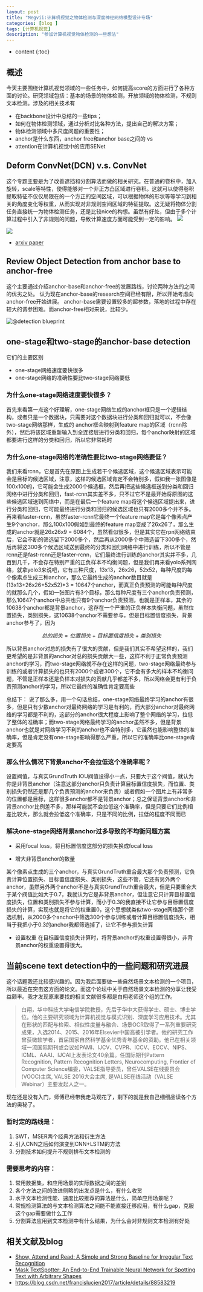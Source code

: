 ```yaml
---
layout: post
title: "Megvii:计算机视觉之物体检测与深度神经网络模型设计专场"
categories: [blog ]
tags: [计算机视觉]
description: "参加计算机视觉物体检测的一些想法"
---
```


* content
{:toc}

## 概述

今天主要围绕计算机视觉领域的一些任务中，如何提高score的方面进行了各种方面的讨论。研究领域包括：基本的场景的物体检测，开放领域的物体检测，不规则文本检测。涉及的相关技术有
* 在backbone设计中总结的一些tips；
* 如何在物体检测领域，通过分析对比各种方法，提出自己的解决方案；
* 物体检测领域中多尺度问题的重要性；
* anchor是什么东西，anchor free和anchor base之间的 vs
* attention在计算机视觉中的应用SENet

## Deform ConvNet(DCN) v.s. ConvNet

这个专题主要是为了改善遮挡和分割算法而做的相关研究。在普通的卷积中，加入旋转，scale等特性，使得能够对一个非正方凸区域进行卷积。这就可以使得卷积提取特征不仅仅局限在的一个方正的空间区域，可以根据物体的形状等等学习到相关的角度变化等权重，从而实现对非规则空间区域的特征提取。这无疑将物体分割任务直接统一为物体检测任务，还是比较nice的构想。虽然有好处，但由于多个计算过程中引入了非规则的问题，导致计算速度方面可能受到一定的影响。
![](http://cwlseu.github.io/images/detection/megvii/deformableConv_1.jpg)

![](http://cwlseu.github.io/images/detection/megvii/deformableConv_2.jpg)

- [arxiv paper](https://arxiv.org/abs/1703.06211)

## Review Object Detection from anchor base to anchor-free

这个主要通过介绍anchor-base和anchor-free的发展路线，讨论两种方法的之间的优劣之处。
认为现在anchor-base的research空间已经有限，所以开始考虑向anchor-free开始进展。
anchor-base需要设置较多的超参数，落地的过程中存在较大的调参困难。而anchor-free相对来说，比较少。

![@detection blueprint](http://cwlseu.github.io/images/detection/megvii/detection.jpg)


## one-stage和two-stage的anchor-base detection

它们的主要区别
* one-stage网络速度要快很多
* one-stage网络的准确性要比two-stage网络要低

### 为什么one-stage网络速度要快很多？

首先来看第一点这个好理解，one-stage网络生成的anchor框只是一个逻辑结构，或者只是一个数据块，只需要对这个数据块进行分类和回归就可以，不会像two-stage网络那样，生成的 anchor框会映射到feature map的区域（rcnn除外），然后将该区域重新输入到全连接层进行分类和回归，每个anchor映射的区域都要进行这样的分类和回归，所以它非常耗时

### 为什么one-stage网络的准确性要比two-stage网络要低？

我们来看rcnn，它是首先在原图上生成若干个候选区域，这个候选区域表示可能会是目标的候选区域，注意，这样的候选区域肯定不会特别多，假如我一张图像是100x100的，它可能会生成2000个候选框，然后再把这些候选框送到分类和回归网络中进行分类和回归，fast-rcnn其实差不多，只不过它不是最开始将原图的这些候选区域送到网络中，而是在最后一个feature map将这个候选区域提出来，进行分类和回归，它可能最终进行分类和回归的候选区域也只有2000多个并不多。再来看faster-rcnn，虽然faster-rcnn它最终一个feature map它是每个像素点产生9个anchor，那么100x100假如到最终的feature map变成了26x26了，那么生成的anchor就是26x26x9 = 6084个，虽然看似很多，但是其实它在rpn网络结束后，它会不断的筛选留下2000多个，然后再从2000多个中筛选留下300多个，然后再将这300多个候选区域送到最终的分类和回归网络中进行训练，所以不管是rcnn还是fast-rcnn还是faster-rcnn，它们最终进行训练的anchor其实并不多，几百到几千，不会存在特别严重的正负样本不均衡问题，但是我们再来看yolo系列网络，就拿yolo3来说吧，它有三种尺度，13x13，26x26，52x52，每种尺度的每个像素点生成三种anchor，那么它最终生成的anchor数目就是(13x13+26x26+52x52)*3 = 10647个anchor，而真正负责预测的可能每种尺度的就那么几个，假如一张图片有3个目标，那么每种尺度有三个anchor负责预测，那么10647个anchor中总共也只有9个anchor负责预测，也就是正样本，其余的10638个anchor都是背景anchor，这存在一个严重的正负样本失衡问题，虽然位置损失，类别损失，这10638个anchor不需要参与，但是目标置信度损失，背景anchor参与了，因为

$$总的损失 = 位置损失 + 目标置信度损失 + 类别损失$$

所以背景anchor对总的损失有了很大的贡献，但是我们其实不希望这样的，我们更希望的是非背景的anchor对总的损失贡献大一些，这样不利于正常负责预测anchor的学习，而two-stage网络就不存在这样的问题，two-stage网络最终参与训练的或者计算损失的也只有2000个或者300个，它不会有多大的样本不均衡问题，不管是正样本还是负样本对损失的贡献几乎都差不多，所以网络会更有利于负责预测anchor的学习，所以它最终的准确性肯定要高些

总结下：
说了那么多，用一个句话总结，one-stage网络最终学习的anchor有很多，但是只有少数anchor对最终网络的学习是有利的，而大部分anchor对最终网络的学习都是不利的，这部分的anchor很大程度上影响了整个网络的学习，拉低了整体的准确率；而two-stage网络最终学习的anchor虽然不多，但是背景anchor也就是对网络学习不利的anchor也不会特别多，它虽然也能影响整体的准确率，但是肯定没有one-stage影响得那么严重，所以它的准确率比one-stage肯定要高

### 那么什么情况下背景anchor不会拉低这个准确率呢？

设置阀值，与真实GrundTruth IOU阀值设得小一点，只要大于这个阀值，就认为你是非背景anchor（注意这部分anchor只负责计算目标置信度损失，而位置、类别损失仍然还是那几个负责预测的anchor来负责）或者假如一个图片上有非常多的位置都是目标，这样很多anchor都不是背景anchor；总之保证背景anchor和非背景anchor比例差不多，那样可能就不会拉低这个准确率，但是只要它们比例相差比较大，那么就会拉低这个准确率，只是不同的比例，拉低的程度不同而已

### 解决one-stage网络背景anchor过多导致的不均衡问题方案

* 采用focal loss，将目标置信度这部分的损失换成focal loss

* 增大非背景anchor的数量

某个像素点生成的三个anchor，与真实GrundTruth重合最大那个负责预测，它负责计算位置损失、目标置信度损失、类别损失，这些不管，它还有另外两个anchor，虽然另外两个anchor不是与真实GrundTruth重合最大，但是只要重合大于某个阀值比如大于0.7，我就认为它是非背景anchor，但注意它只计算目标置信度损失，位置和类别损失不参与计算，而小于0.3的我直接不让它参与目标置信度损失的计算，实现也就是将它的权重置0，这个思想就类似two-stage网络那个筛选机制，从2000多个anchor中筛选300个参与训练或者计算目标置信度损失，相当于我把小于0.3的anchor我都筛选掉了，让它不参与损失计算

* 设置权重
在目标置信度损失计算时，将背景anchor的权重设置得很小，非背景anchor的权重设置得很大。

## 当前scene text detection中的一些问题和研究进展

这个话题我还比较感兴趣的。因为我后面要做一些自然场景文本检测的一个项目，所以最近在突击这方面的论文。而这个论坛中关于自然场景文本检测的分享让我受益颇丰。我才发现原来要找的相关文献很多都是白翔老师这个组的工作。

> 白翔，华中科技大学电信学院教授，先后于华中大获得学士、硕士、博士学位。他的主要研究领域为计算机视觉与模式识别、深度学习应用技术。尤其在形状的匹配与检索、相似性度量与融合、场景OCR取得了一系列重要研究成果，入选2014、2015、2016年Elsevier中国高被引学者。他的研究工作曾获微软学者，首届国家自然科学基金优秀青年基金的资助。他已在相关领域一流国际期刊或会议如PAMI、IJCV、CVPR、ICCV、ECCV、NIPS、ICML、AAAI、IJCAI上发表论文40余篇。任国际期刊Pattern Recognition, Pattern Recognition Letters, Neurocomputing, Frontier of Computer Science编委，VALSE指导委员，曾任VALSE在线委员会(VOOC)主席, VALSE 2016大会主席, 是VALSE在线活动（VALSE Webinar）主要发起人之一。

现在还是没有入门，师傅已经带我走马观花了，剩下的就是我自己细细品读各个方法的奥秘了。

### 暂时定的路线是：

1. SWT，MSER两个经典方法和衍生方法
2. 引入CNN之后如何演变到CNN+LSTM的方法
3. 分割技术如何提升不规则排布文本检测的

### 需要思考的内容：

1. 常用数据集，和应用场景的实际数据之间的差别
2. 各个方法之间的改进侧略的出发点是什么，有什么收货
3. 水平文本检测性能、速度比较推荐的算法是什么，简单应用场景呢？
4. 常规检测算法的与文本检测算法之间能不能直接迁移应用，有什么gap，克服这个gap需要做什么工作
5. 分割算法应用到文本检测中有什么结果，为什么会对非规则文本检测有好处

## 相关文献及blog

- [Show, Attend and Read: A Simple and Strong Baseline for Irregular Text Recognition](https://arxiv.org/abs/1811.00751)
- [Mask TextSpotter: An End-to-End Trainable Neural Network for Spotting Text with Arbitrary Shapes](https://blog.csdn.net/dQCFKyQDXYm3F8rB0/article/details/81437413)
- https://blog.csdn.net/francislucien2017/article/details/88583219
